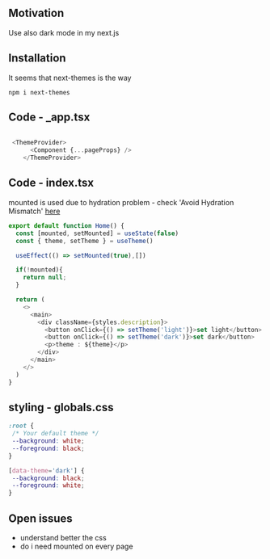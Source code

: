 <h2>Motivation</h2>
Use also dark mode in my next.js

<h2>Installation</h2>
 It seems that next-themes is the way

 ```
 npm i next-themes
 ```

<h2>Code - _app.tsx</h2>

```typescript

 <ThemeProvider>
      <Component {...pageProps} />
    </ThemeProvider>

```

<h2>Code - index.tsx</h2>
mounted is used due to hydration problem - check 'Avoid Hydration Mismatch' <a href='https://www.npmjs.com/package/next-themes'>here</a>

```typescript
export default function Home() {
  const [mounted, setMounted] = useState(false)
  const { theme, setTheme } = useTheme()

  useEffect(() => setMounted(true),[])

  if(!mounted){
    return null;
  }

  return (
    <>
      <main>
        <div className={styles.description}>
          <button onClick={() => setTheme('light')}>set light</button>
          <button onClick={() => setTheme('dark')}>set dark</button>
          <p>theme : ${theme}</p>
        </div>
      </main>
    </>
  )
}
```

 <h2>styling - globals.css</h2>

 ```css
:root {
  /* Your default theme */
  --background: white;
  --foreground: black;
}

[data-theme='dark'] {
  --background: black;
  --foreground: white;
}
 ```

<h2>Open issues</h2>
<ul>
<li>understand better the css</li>
<li>do i need mounted on every page</li>
</ul>
